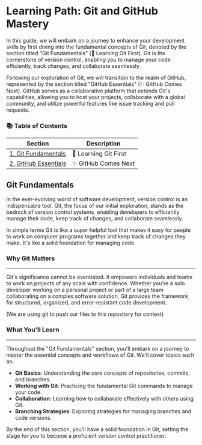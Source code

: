 # Learning Path: Git and GitHub Mastery

In this guide, we will embark on a journey to enhance your development skills by first diving into the fundamental concepts of Git, denoted by the section titled "Git Fundamentals" (🚀 Learning Git First). Git is the cornerstone of version control, enabling you to manage your code efficiently, track changes, and collaborate seamlessly.

Following our exploration of Git, we will transition to the realm of GitHub, represented by the section titled "GitHub Essentials" (✨ GitHub Comes Next). GitHub serves as a collaborative platform that extends Git's capabilities, allowing you to host your projects, collaborate with a global community, and utilize powerful features like issue tracking and pull requests.

### 📚 Table of Contents

| Section            | Description               |
|--------------------|---------------------------|
| [1. Git Fundamentals](#git-fundamentals) | 🚀 Learning Git First |
| [2. GitHub Essentials](#github-essentials) | ✨ GitHub Comes Next |



## Git Fundamentals

In the ever-evolving world of software development, version control is an indispensable tool. Git, the focus of our initial exploration, stands as the bedrock of version control systems, enabling developers to efficiently manage their code, keep track of changes, and collaborate seamlessly.

In simple terms Git is like a super helpful tool that makes it easy for people to work on computer programs together and keep track of changes they make. It's like a solid foundation for managing code.

### Why Git Matters
---

Git's significance cannot be overstated. It empowers individuals and teams to work on projects of any scale with confidence. Whether you're a solo developer working on a personal project or part of a large team collaborating on a complex software solution, Git provides the framework for structured, organized, and error-resistant code development.

(We are using git to push our files to this repository for context)

### What You'll Learn
---

Throughout the "Git Fundamentals" section, you'll embark on a journey to master the essential concepts and workflows of Git. We'll cover topics such as:

- **Git Basics**: Understanding the core concepts of repositories, commits, and branches.
- **Working with Git**: Practicing the fundamental Git commands to manage your code.
- **Collaboration**: Learning how to collaborate effectively with others using Git.
- **Branching Strategies**: Exploring strategies for managing branches and code versions.

By the end of this section, you'll have a solid foundation in Git, setting the stage for you to become a proficient version control practitioner.
